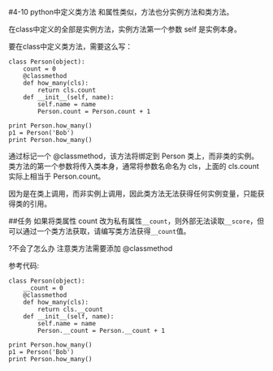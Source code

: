 #4-10 python中定义类方法
和属性类似，方法也分实例方法和类方法。

在class中定义的全部是实例方法，实例方法第一个参数 self 是实例本身。

要在class中定义类方法，需要这么写：

	class Person(object):
	    count = 0
	    @classmethod
	    def how_many(cls):
	        return cls.count
	    def __init__(self, name):
	        self.name = name
	        Person.count = Person.count + 1
	
	print Person.how_many()
	p1 = Person('Bob')
	print Person.how_many()
通过标记一个 @classmethod，该方法将绑定到 Person 类上，而非类的实例。类方法的第一个参数将传入类本身，通常将参数名命名为 cls，上面的 cls.count 实际上相当于 Person.count。

因为是在类上调用，而非实例上调用，因此类方法无法获得任何实例变量，只能获得类的引用。

##任务
如果将类属性 count 改为私有属性`__count`，则外部无法读取`__score`，但可以通过一个类方法获取，请编写类方法获得`__count`值。

 

?不会了怎么办
注意类方法需要添加 @classmethod

参考代码:

	class Person(object):
	    __count = 0
	    @classmethod
	    def how_many(cls):
	        return cls.__count
	    def __init__(self, name):
	        self.name = name
	        Person.__count = Person.__count + 1
	
	print Person.how_many()
	p1 = Person('Bob')
	print Person.how_many()